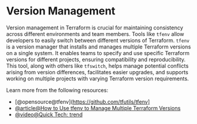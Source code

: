 # Version Management

Version management in Terraform is crucial for maintaining consistency across different environments and team members. Tools like `tfenv` allow developers to easily switch between different versions of Terraform. `tfenv` is a version manager that installs and manages multiple Terraform versions on a single system. It enables teams to specify and use specific Terraform versions for different projects, ensuring compatibility and reproducibility. This tool, along with others like `tfswitch`, helps manage potential conflicts arising from version differences, facilitates easier upgrades, and supports working on multiple projects with varying Terraform version requirements.

Learn more from the following resources:

- [@opensource@tfenv](https://github.com/tfutils/tfenv]
- [@article@How to Use tfenv to Manage Multiple Terraform Versions](https://spacelift.io/blog/tfenv)
- [@video@Quick Tech: trend](https://www.youtube.com/watch?v=Smk5PrRPQsU)